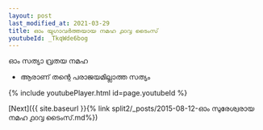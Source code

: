 ```yaml
---
layout: post
last_modified_at: 2021-03-29
title: ഓം യുഗാവർത്തയായ നമഹ ൧൦൮ ടൈംസ്
youtubeId: _TkqWde6bog
---
```

 
 
 ഓം സത്യാ വ്രതയ നമഹ 
 
 -  ആരാണ് തന്റെ പരാജയമില്ലാത്ത സത്യം 
 
  
 
  
 
 
 
 
 
 


{% include youtubePlayer.html id=page.youtubeId %}
 
[Next]({{ site.baseurl }}{% link  split2/_posts/2015-08-12-ഓം സുരേശ്വരായ നമഹ ൧൦൮ ടൈംസ്.md%})
 
